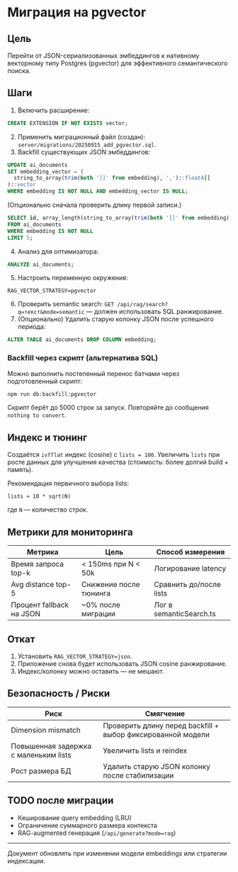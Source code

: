 # Миграция на pgvector

## Цель
Перейти от JSON-сериализованных эмбеддингов к нативному векторному типу Postgres (pgvector) для эффективного семантического поиска.

## Шаги
1. Включить расширение:
```sql
CREATE EXTENSION IF NOT EXISTS vector;
```
2. Применить миграционный файл (создан): `server/migrations/20250915_add_pgvector.sql`.
3. Backfill существующих JSON эмбеддингов:
```sql
UPDATE ai_documents
SET embedding_vector = (
  string_to_array(trim(both '[]' from embedding), ',')::float4[]
)::vector
WHERE embedding IS NOT NULL AND embedding_vector IS NULL;
```
(Опционально сначала проверить длину первой записи.)
```sql
SELECT id, array_length(string_to_array(trim(both '[]' from embedding), ','),1) AS len
FROM ai_documents
WHERE embedding IS NOT NULL
LIMIT 5;
```
4. Анализ для оптимизатора:
```sql
ANALYZE ai_documents;
```
5. Настроить переменную окружения:
```
RAG_VECTOR_STRATEGY=pgvector
```
6. Проверить semantic search:
`GET /api/rag/search?q=текст&mode=semantic` — должен использовать SQL ранжирование.
7. (Опционально) Удалить старую колонку JSON после успешного периода:
```sql
ALTER TABLE ai_documents DROP COLUMN embedding;
```

### Backfill через скрипт (альтернатива SQL)
Можно выполнить постепенный перенос батчами через подготовленный скрипт:
```bash
npm run db:backfill:pgvector
```
Скрипт берёт до 5000 строк за запуск. Повторяйте до сообщения `nothing to convert`.

## Индекс и тюнинг
Создаётся `ivfflat` индекс (cosine) с `lists = 100`. Увеличить `lists` при росте данных для улучшения качества (стоимость: более долгий build + память).

Рекомендация первичного выбора lists:
```
lists ≈ 10 * sqrt(N)
```
где `N` — количество строк.

## Метрики для мониторинга
| Метрика | Цель | Способ измерения |
|---------|------|------------------|
| Время запроса top-k | < 150ms при N < 50k | Логирование latency | 
| Avg distance top-5 | Снижение после тюнинга | Сравнить до/после lists |
| Процент fallback на JSON | ~0% после миграции | Лог в semanticSearch.ts |

## Откат
1. Установить `RAG_VECTOR_STRATEGY=json`.
2. Приложение снова будет использовать JSON cosine ранжирование.
3. Индекс/колонку можно оставить — не мешают.

## Безопасность / Риски
| Риск | Смягчение |
|------|-----------|
| Dimension mismatch | Проверить длину перед backfill + выбор фиксированной модели |
| Повышенная задержка с маленьким lists | Увеличить lists и reindex |
| Рост размера БД | Удалить старую JSON колонку после стабилизации |

## TODO после миграции
- Кеширование query embedding (LRU)
- Ограничение суммарного размера контекста
- RAG-augmented генерация (`/api/generate?mode=rag`)

---
Документ обновлять при изменении модели embeddings или стратегии индексации.
